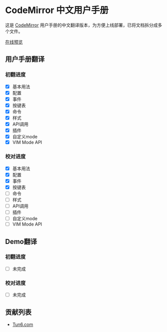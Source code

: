 # CodeMirror 中文用户手册

这是 [CodeMirror](https://github.com/codemirror/CodeMirror/blob/master/doc/manual.html) 用户手册的中文翻译版本，为方便上线部署，已将文档拆分成多个文件。

[在线预览](https://www.tun6.com/manual/codemirror/)

## 用户手册翻译

### 初翻进度

* [x] 基本用法
* [x] 配置
* [x] 事件
* [x] 按键表
* [x] 命令
* [x] 样式
* [x] API调用
* [x] 插件
* [x] 自定义mode
* [x] VIM Mode API

### 校对进度

* [x] 基本用法
* [x] 配置
* [x] 事件
* [x] 按键表
* [ ] 命令
* [ ] 样式
* [ ] API调用
* [ ] 插件
* [ ] 自定义mode
* [ ] VIM Mode API

## Demo翻译

### 初翻进度

* [ ] 未完成

### 校对进度

* [ ] 未完成

## 贡献列表

* [Tun6.com](https://github.com/tun6-com)
